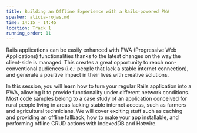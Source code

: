 ```yaml
---
title: Building an Offline Experience with a Rails-powered PWA
speaker: alicia-rojas.md
time: 14:15 - 14:45
location: Track 1
running_order: 11
---
```


Rails applications can be easily enhanced with PWA (Progressive Web Applications) functionalities thanks to the latest changes on the way the client-side is managed. This creates a great opportunity to reach non-conventional audiences (i.e.: people that lack a stable internet connection), and generate a positive impact in their lives with creative solutions.

In this session, you will learn how to turn your regular Rails application into a PWA, allowing it to provide functionality under different network conditions. Most code samples belong to a case study of an application conceived for rural people living in areas lacking stable internet access, such as farmers and agricultural technicians. We will cover exciting stuff such as caching and providing an offline fallback, how to make your app installable, and performing offline CRUD actions with IndexedDB and Hotwire.

